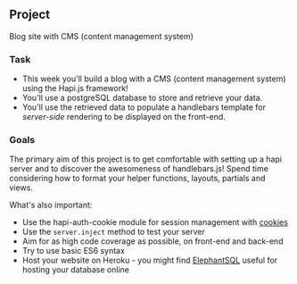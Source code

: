 ## Project

Blog site with CMS (content management system)

### Task
- This week you'll build a blog with a CMS (content management system) using the Hapi.js framework!
- You'll use a postgreSQL database to store and retrieve your data.
- You'll use the retrieved data to populate a handlebars template for _server-side_ rendering to be displayed on the front-end.


### Goals

The primary aim of this project is to get comfortable with setting up a hapi server and to discover the awesomeness of handlebars.js! Spend time considering how to format your helper functions, layouts, partials and views.


What's also important:

- Use the hapi-auth-cookie module for session management with [cookies](https://github.com/SavageWilliam/hapi-auth-cookie-ws)
- Use the `server.inject` method to test your server
- Aim for as high code coverage as possible, on front-end and back-end
- Try to use basic ES6 syntax
- Host your website on Heroku - you might find [ElephantSQL](https://www.elephantsql.com/docs/index.html) useful for hosting your database online
